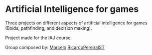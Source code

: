 # Artificial Intelligence for games
Three projects on different aspects of artificial intelligence for games (Boids, pathfinding, and decision making).

Project made for the IAJ course.

Group composed by:
[Marcelo](https://github.com/vicadinsx)
[RicardoPereiraIST](https://github.com/RicardoPereiraIST)
